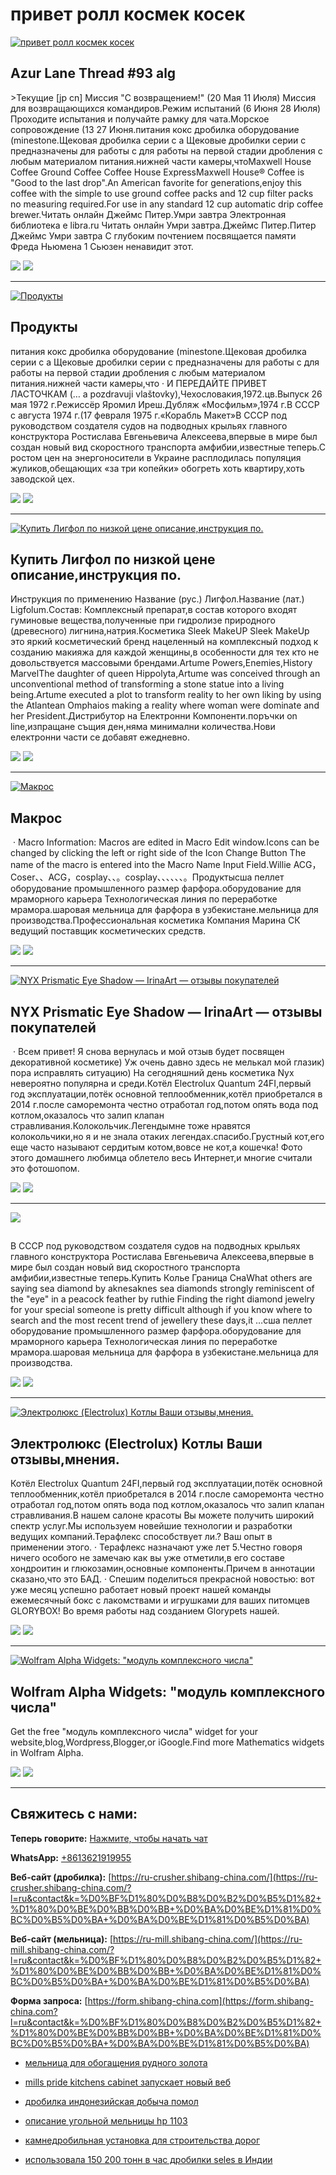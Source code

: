 # привет ролл космек косек

<a href="https://swt.shibang-china.com/?l=ru&img&k=%D0%BF%D1%80%D0%B8%D0%B2%D0%B5%D1%82+%D1%80%D0%BE%D0%BB%D0%BB+%D0%BA%D0%BE%D1%81%D0%BC%D0%B5%D0%BA+%D0%BA%D0%BE%D1%81%D0%B5%D0%BA" target="_blank">![привет ролл космек косек](http://static.shibang-china.com/all-800x300/1095.jpg)</a>

## Azur Lane Thread #93 alg
&gt;Текущие [jp cn] Миссия &quot;С возвращением!&quot; (20 Мая 11 Июля) Миссия для возвращающихся командиров.Режим испытаний (6 Июня 28 Июля) Проходите испытания и получайте рамку для чата.Морское сопровождение (13 27 Июня.питания кокс дробилка оборудование (minestone.Щековая дробилка серии c a Щековые дробилки серии c предназначены для работы с для работы на первой стадии дробления с любым материалом питания.нижней части камеры,чтоMaxwell House Coffee Ground Coffee Coffee House ExpressMaxwell House&#174; Coffee is &quot;Good to the last drop&quot;.An American favorite for generations,enjoy this coffee with the simple to use ground coffee packs and 12 cup filter packs no measuring required.For use in any standard 12 cup automatic drip coffee brewer.Читать онлайн Джеймс Питер.Умри завтра Электронная библиотека e libra.ru Читать онлайн Умри завтра.Джеймс Питер.Питер Джеймс Умри завтра С глубоким почтением посвящается памяти Фреда Ньюмена 1 Сьюзен ненавидит этот.


<a href="https://whatsapp.shibangsoft.com/WhatsApp.php" target="_blank" title="WhatsApp">![](http://static.shibang-china.com/icon/whatsapp.png)</a> <a href="https://swt.shibang-china.com/?l=ru&icon&k=%D0%BF%D1%80%D0%B8%D0%B2%D0%B5%D1%82+%D1%80%D0%BE%D0%BB%D0%BB+%D0%BA%D0%BE%D1%81%D0%BC%D0%B5%D0%BA+%D0%BA%D0%BE%D1%81%D0%B5%D0%BA" target="_blank">![](http://static.shibang-china.com/icon/chat-ru.png)</a>

---

<a href="https://swt.shibang-china.com/?l=ru&img&k=%D0%BF%D1%80%D0%B8%D0%B2%D0%B5%D1%82+%D1%80%D0%BE%D0%BB%D0%BB+%D0%BA%D0%BE%D1%81%D0%BC%D0%B5%D0%BA+%D0%BA%D0%BE%D1%81%D0%B5%D0%BA" target="_blank">![Продукты](http://static.shibang-china.com/all-800x300/219.jpg)</a>

## Продукты
питания кокс дробилка оборудование (minestone.Щековая дробилка серии c a Щековые дробилки серии c предназначены для работы с для работы на первой стадии дробления с любым материалом питания.нижней части камеры,что&nbsp;&#0183;&#32;И ПЕРЕДАЙТЕ ПРИВЕТ ЛАСТОЧКАМ (… a pozdravuji vlaštovky),Чехословакия,1972.цв.Выпуск 26 мая 1972 г.Режиссёр Яромил Иреш.Дубляж &#171;Мосфильм&#187;,1974 г.В СССР с августа 1974 г.(17 февраля 1975 г.&#171;Корабль Макет&#187;В СССР под руководством создателя судов на подводных крыльях главного конструктора Ростислава Евгеньевича Алексеева,впервые в мире был создан новый вид скоростного транспорта амфибии,известные теперь.С ростом цен на энергоносители в Украине расплодилась популяция жуликов,обещающих &#171;за три копейки&#187; обогреть хоть квартиру,хоть заводской цех.


<a href="https://whatsapp.shibangsoft.com/WhatsApp.php" target="_blank" title="WhatsApp">![](http://static.shibang-china.com/icon/whatsapp.png)</a> <a href="https://swt.shibang-china.com/?l=ru&icon&k=%D0%BF%D1%80%D0%B8%D0%B2%D0%B5%D1%82+%D1%80%D0%BE%D0%BB%D0%BB+%D0%BA%D0%BE%D1%81%D0%BC%D0%B5%D0%BA+%D0%BA%D0%BE%D1%81%D0%B5%D0%BA" target="_blank">![](http://static.shibang-china.com/icon/chat-ru.png)</a>

---

<a href="https://swt.shibang-china.com/?l=ru&img&k=%D0%BF%D1%80%D0%B8%D0%B2%D0%B5%D1%82+%D1%80%D0%BE%D0%BB%D0%BB+%D0%BA%D0%BE%D1%81%D0%BC%D0%B5%D0%BA+%D0%BA%D0%BE%D1%81%D0%B5%D0%BA" target="_blank">![Купить Лигфол по низкой цене описание,инструкция по.](http://static.shibang-china.com/all-800x300/1440.jpg)</a>

## Купить Лигфол по низкой цене описание,инструкция по.
Инструкция по применению Название (рус.) Лигфол.Название (лат.) Ligfolum.Состав: Комплексный препарат,в состав которого входят гуминовые вещества,полученные при гидролизе природного (древесного) лигнина,натрия.Косметика Sleek MakeUP Sleek MakeUp это яркий косметический бренд нацеленный на комплексный подход к созданию макияжа для каждой женщины,в особенности для тех кто не довольствуется массовыми брендами.Artume Powers,Enemies,History MarvelThe daughter of queen Hippolyta,Artume was conceived through an unconventional method of transforming a stone statue into a living being.Artume executed a plot to transform reality to her own liking by using the Atlantean Omphaios making a reality where woman were dominate and her President.Дистрибутор на Електронни Компоненти.поръчки on line,изпращане същия ден,няма минимални количества.Нови електронни части се добавят ежедневно.


<a href="https://whatsapp.shibangsoft.com/WhatsApp.php" target="_blank" title="WhatsApp">![](http://static.shibang-china.com/icon/whatsapp.png)</a> <a href="https://swt.shibang-china.com/?l=ru&icon&k=%D0%BF%D1%80%D0%B8%D0%B2%D0%B5%D1%82+%D1%80%D0%BE%D0%BB%D0%BB+%D0%BA%D0%BE%D1%81%D0%BC%D0%B5%D0%BA+%D0%BA%D0%BE%D1%81%D0%B5%D0%BA" target="_blank">![](http://static.shibang-china.com/icon/chat-ru.png)</a>

---

<a href="https://swt.shibang-china.com/?l=ru&img&k=%D0%BF%D1%80%D0%B8%D0%B2%D0%B5%D1%82+%D1%80%D0%BE%D0%BB%D0%BB+%D0%BA%D0%BE%D1%81%D0%BC%D0%B5%D0%BA+%D0%BA%D0%BE%D1%81%D0%B5%D0%BA" target="_blank">![Макрос](http://static.shibang-china.com/all-800x300/1089.jpg)</a>

## Макрос
&nbsp;&#0183;&#32;Macro Information: Macros are edited in Macro Edit window.Icons can be changed by clicking the left or right side of the Icon Change Button The name of the macro is entered into the Macro Name Input Field.Willie ACG，Coser、、ACG，cosplay、、。cosplay、、、、、、。Продуктысша пеллет оборудование промышленного размер фарфора.оборудование для мраморного карьера Технологическая линия по переработке мрамора.шаровая мельница для фарфора в узбекистане.мельница для производства.Профессиональная косметика Компания Марина СК ведущий поставщик косметических средств.


<a href="https://whatsapp.shibangsoft.com/WhatsApp.php" target="_blank" title="WhatsApp">![](http://static.shibang-china.com/icon/whatsapp.png)</a> <a href="https://swt.shibang-china.com/?l=ru&icon&k=%D0%BF%D1%80%D0%B8%D0%B2%D0%B5%D1%82+%D1%80%D0%BE%D0%BB%D0%BB+%D0%BA%D0%BE%D1%81%D0%BC%D0%B5%D0%BA+%D0%BA%D0%BE%D1%81%D0%B5%D0%BA" target="_blank">![](http://static.shibang-china.com/icon/chat-ru.png)</a>

---

<a href="https://swt.shibang-china.com/?l=ru&img&k=%D0%BF%D1%80%D0%B8%D0%B2%D0%B5%D1%82+%D1%80%D0%BE%D0%BB%D0%BB+%D0%BA%D0%BE%D1%81%D0%BC%D0%B5%D0%BA+%D0%BA%D0%BE%D1%81%D0%B5%D0%BA" target="_blank">![NYX Prismatic Eye Shadow — IrinaArt — отзывы покупателей](http://static.shibang-china.com/all-800x300/805.jpg)</a>

## NYX Prismatic Eye Shadow — IrinaArt — отзывы покупателей
&nbsp;&#0183;&#32;Всем привет! Я снова вернулась и мой отзыв будет посвящен декоративной косметике) Уж очень давно здесь не мелькал мой глазик) пора исправлять ситуацию) На сегодняшний день косметика Nyx невероятно популярна и среди.Котёл Electrolux Quantum 24FI,первый год эксплуатации,потёк основной теплообменник,котёл приобретался в 2014 г.после саморемонта честно отработал год,потом опять вода под котлом,оказалось что залип клапан стравливания.Колокольчик.Легендымне тоже нравятся колокольчики,но я и не знала отаких легендах.спасибо.Грустный кот,его еще часто называют сердитым котом,вовсе не кот,а кошечка! Фото этого домашнего любимца облетело весь Интернет,и многие считали это фотошопом.


<a href="https://whatsapp.shibangsoft.com/WhatsApp.php" target="_blank" title="WhatsApp">![](http://static.shibang-china.com/icon/whatsapp.png)</a> <a href="https://swt.shibang-china.com/?l=ru&icon&k=%D0%BF%D1%80%D0%B8%D0%B2%D0%B5%D1%82+%D1%80%D0%BE%D0%BB%D0%BB+%D0%BA%D0%BE%D1%81%D0%BC%D0%B5%D0%BA+%D0%BA%D0%BE%D1%81%D0%B5%D0%BA" target="_blank">![](http://static.shibang-china.com/icon/chat-ru.png)</a>

---

<a href="https://swt.shibang-china.com/?l=ru&img&k=%D0%BF%D1%80%D0%B8%D0%B2%D0%B5%D1%82+%D1%80%D0%BE%D0%BB%D0%BB+%D0%BA%D0%BE%D1%81%D0%BC%D0%B5%D0%BA+%D0%BA%D0%BE%D1%81%D0%B5%D0%BA" target="_blank">![](http://static.shibang-china.com/all-800x300/1154.jpg)</a>

## 
В СССР под руководством создателя судов на подводных крыльях главного конструктора Ростислава Евгеньевича Алексеева,впервые в мире был создан новый вид скоростного транспорта амфибии,известные теперь.Купить Колье Граница СнаWhat others are saying sea diamond by aknesaknes sea diamonds strongly reminiscent of the &quot;eye&quot; in a peacock feather by ruthie Finding the right diamond jewelry for your special someone is pretty difficult although if you know where to search and the most recent trend of jewellery these days,it …сша пеллет оборудование промышленного размер фарфора.оборудование для мраморного карьера Технологическая линия по переработке мрамора.шаровая мельница для фарфора в узбекистане.мельница для производства.


<a href="https://whatsapp.shibangsoft.com/WhatsApp.php" target="_blank" title="WhatsApp">![](http://static.shibang-china.com/icon/whatsapp.png)</a> <a href="https://swt.shibang-china.com/?l=ru&icon&k=%D0%BF%D1%80%D0%B8%D0%B2%D0%B5%D1%82+%D1%80%D0%BE%D0%BB%D0%BB+%D0%BA%D0%BE%D1%81%D0%BC%D0%B5%D0%BA+%D0%BA%D0%BE%D1%81%D0%B5%D0%BA" target="_blank">![](http://static.shibang-china.com/icon/chat-ru.png)</a>

---

<a href="https://swt.shibang-china.com/?l=ru&img&k=%D0%BF%D1%80%D0%B8%D0%B2%D0%B5%D1%82+%D1%80%D0%BE%D0%BB%D0%BB+%D0%BA%D0%BE%D1%81%D0%BC%D0%B5%D0%BA+%D0%BA%D0%BE%D1%81%D0%B5%D0%BA" target="_blank">![Электролюкс (Electrolux) Котлы Ваши отзывы,мнения.](http://static.shibang-china.com/all-800x300/99.jpg)</a>

## Электролюкс (Electrolux) Котлы Ваши отзывы,мнения.
Котёл Electrolux Quantum 24FI,первый год эксплуатации,потёк основной теплообменник,котёл приобретался в 2014 г.после саморемонта честно отработал год,потом опять вода под котлом,оказалось что залип клапан стравливания.В нашем салоне красоты Вы можете получить широкий спектр услуг.Мы используем новейшие технологии и разработки ведущих компаний.Терафлекс способствует ли.? Ваш опыт в применении этого.&nbsp;&#0183;&#32;Терафлекс назначают уже лет 5.Честно говоря ничего особого не замечаю как вы уже отметили,в его составе хондроитин и глюкозамин,основные компоненты.Причем в аннотации сказано,что это БАД.&nbsp;&#0183;&#32;Спешим поделиться прекрасной новостью: вот уже месяц успешно работает новый проект нашей команды ежемесячный бокс с лакомствами и игрушками для ваших питомцев GLORYBOX! Во время работы над созданием Glorypets нашей.


<a href="https://whatsapp.shibangsoft.com/WhatsApp.php" target="_blank" title="WhatsApp">![](http://static.shibang-china.com/icon/whatsapp.png)</a> <a href="https://swt.shibang-china.com/?l=ru&icon&k=%D0%BF%D1%80%D0%B8%D0%B2%D0%B5%D1%82+%D1%80%D0%BE%D0%BB%D0%BB+%D0%BA%D0%BE%D1%81%D0%BC%D0%B5%D0%BA+%D0%BA%D0%BE%D1%81%D0%B5%D0%BA" target="_blank">![](http://static.shibang-china.com/icon/chat-ru.png)</a>

---

<a href="https://swt.shibang-china.com/?l=ru&img&k=%D0%BF%D1%80%D0%B8%D0%B2%D0%B5%D1%82+%D1%80%D0%BE%D0%BB%D0%BB+%D0%BA%D0%BE%D1%81%D0%BC%D0%B5%D0%BA+%D0%BA%D0%BE%D1%81%D0%B5%D0%BA" target="_blank">![Wolfram Alpha Widgets: &quot;модуль комплексного числа&quot;](http://static.shibang-china.com/all-800x300/834.jpg)</a>

## Wolfram Alpha Widgets: &quot;модуль комплексного числа&quot;
Get the free &quot;модуль комплексного числа&quot; widget for your website,blog,Wordpress,Blogger,or iGoogle.Find more Mathematics widgets in Wolfram Alpha.

<a href="https://whatsapp.shibangsoft.com/WhatsApp.php" target="_blank" title="WhatsApp">![](http://static.shibang-china.com/icon/whatsapp.png)</a> <a href="https://swt.shibang-china.com/?l=ru&icon&k=%D0%BF%D1%80%D0%B8%D0%B2%D0%B5%D1%82+%D1%80%D0%BE%D0%BB%D0%BB+%D0%BA%D0%BE%D1%81%D0%BC%D0%B5%D0%BA+%D0%BA%D0%BE%D1%81%D0%B5%D0%BA" target="_blank">![](http://static.shibang-china.com/icon/chat-ru.png)</a>

---
## Свяжитесь с нами:

**Теперь говорите:** [Нажмите, чтобы начать чат](https://swt.shibang-china.com?l=ru&contact&k=%D0%BF%D1%80%D0%B8%D0%B2%D0%B5%D1%82+%D1%80%D0%BE%D0%BB%D0%BB+%D0%BA%D0%BE%D1%81%D0%BC%D0%B5%D0%BA+%D0%BA%D0%BE%D1%81%D0%B5%D0%BA)

**WhatsApp:**  [+8613621919955](https://whatsapp.shibangsoft.com/WhatsApp.php)

**Веб-сайт (дробилка):** [https://ru-crusher.shibang-china.com/](https://ru-crusher.shibang-china.com/?l=ru&contact&k=%D0%BF%D1%80%D0%B8%D0%B2%D0%B5%D1%82+%D1%80%D0%BE%D0%BB%D0%BB+%D0%BA%D0%BE%D1%81%D0%BC%D0%B5%D0%BA+%D0%BA%D0%BE%D1%81%D0%B5%D0%BA)

**Веб-сайт (мельница):** [https://ru-mill.shibang-china.com/](https://ru-mill.shibang-china.com/?l=ru&contact&k=%D0%BF%D1%80%D0%B8%D0%B2%D0%B5%D1%82+%D1%80%D0%BE%D0%BB%D0%BB+%D0%BA%D0%BE%D1%81%D0%BC%D0%B5%D0%BA+%D0%BA%D0%BE%D1%81%D0%B5%D0%BA)

**Форма запроса:** [https://form.shibang-china.com](https://form.shibang-china.com?l=ru&contact&k=%D0%BF%D1%80%D0%B8%D0%B2%D0%B5%D1%82+%D1%80%D0%BE%D0%BB%D0%BB+%D0%BA%D0%BE%D1%81%D0%BC%D0%B5%D0%BA+%D0%BA%D0%BE%D1%81%D0%B5%D0%BA)

* [мельница для обогащения рудного золота](../132/%D0%BC%D0%B5%D0%BB%D1%8C%D0%BD%D0%B8%D1%86%D0%B0%20%D0%B4%D0%BB%D1%8F%20%D0%BE%D0%B1%D0%BE%D0%B3%D0%B0%D1%89%D0%B5%D0%BD%D0%B8%D1%8F%20%D1%80%D1%83%D0%B4%D0%BD%D0%BE%D0%B3%D0%BE%20%D0%B7%D0%BE%D0%BB%D0%BE%D1%82%D0%B0.md)

* [mills pride kitchens cabinet запускает новый веб](../132/mills%20pride%20kitchens%20cabinet%20%D0%B7%D0%B0%D0%BF%D1%83%D1%81%D0%BA%D0%B0%D0%B5%D1%82%20%D0%BD%D0%BE%D0%B2%D1%8B%D0%B9%20%D0%B2%D0%B5%D0%B1.md)

* [дробилка индонезийская добыча помол](../135/%D0%B4%D1%80%D0%BE%D0%B1%D0%B8%D0%BB%D0%BA%D0%B0%20%D0%B8%D0%BD%D0%B4%D0%BE%D0%BD%D0%B5%D0%B7%D0%B8%D0%B9%D1%81%D0%BA%D0%B0%D1%8F%20%D0%B4%D0%BE%D0%B1%D1%8B%D1%87%D0%B0%20%D0%BF%D0%BE%D0%BC%D0%BE%D0%BB.md)

* [описание угольной мельницы hp 1103](../133/%D0%BE%D0%BF%D0%B8%D1%81%D0%B0%D0%BD%D0%B8%D0%B5%20%D1%83%D0%B3%D0%BE%D0%BB%D1%8C%D0%BD%D0%BE%D0%B9%20%D0%BC%D0%B5%D0%BB%D1%8C%D0%BD%D0%B8%D1%86%D1%8B%20hp%201103.md)

* [камнедробильная установка для строительства дорог](../132/%D0%BA%D0%B0%D0%BC%D0%BD%D0%B5%D0%B4%D1%80%D0%BE%D0%B1%D0%B8%D0%BB%D1%8C%D0%BD%D0%B0%D1%8F%20%D1%83%D1%81%D1%82%D0%B0%D0%BD%D0%BE%D0%B2%D0%BA%D0%B0%20%D0%B4%D0%BB%D1%8F%20%D1%81%D1%82%D1%80%D0%BE%D0%B8%D1%82%D0%B5%D0%BB%D1%8C%D1%81%D1%82%D0%B2%D0%B0%20%D0%B4%D0%BE%D1%80%D0%BE%D0%B3.md)

* [использовала 150 200 тонн в час дробилки seles в Индии](../132/%D0%B8%D1%81%D0%BF%D0%BE%D0%BB%D1%8C%D0%B7%D0%BE%D0%B2%D0%B0%D0%BB%D0%B0%20150%20200%20%D1%82%D0%BE%D0%BD%D0%BD%20%D0%B2%20%D1%87%D0%B0%D1%81%20%D0%B4%D1%80%D0%BE%D0%B1%D0%B8%D0%BB%D0%BA%D0%B8%20seles%20%D0%B2%20%D0%98%D0%BD%D0%B4%D0%B8%D0%B8.md)
